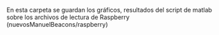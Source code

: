 En esta carpeta se guardan los gráficos, resultados del script de matlab sobre los archivos de lectura de Raspberry (nuevosManuelBeacons/raspberry)